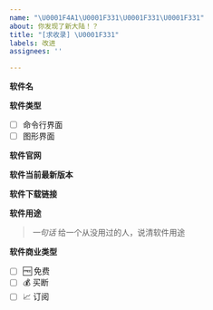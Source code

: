 ```yaml
---
name: "\U0001F4A1\U0001F331\U0001F331\U0001F331"
about: 你发现了新大陆！？
title: "[求收录] \U0001F331"
labels: 改进
assignees: ''

---
```


**软件名**



**软件类型**

- [ ] 命令行界面
- [ ] 图形界面

**软件官网**



**软件当前最新版本**



**软件下载链接**



**软件用途**

> *一句话* 给一个从没用过的人，说清软件用途



**软件商业类型**

- [ ] 🆓 免费
- [ ] 💰 买断
- [ ] 📈 订阅
